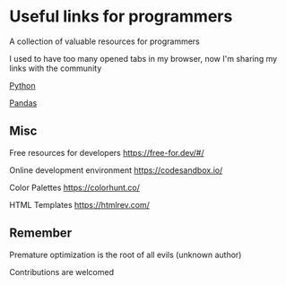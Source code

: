 # Useful links for programmers

A collection of valuable resources for programmers

I used to have too many opened tabs in my browser, now I'm sharing my links with the community

[Python](Python/README.md)

  [Pandas](Python/Pandas/README.md)


## Misc

Free resources for developers https://free-for.dev/#/

Online development environment https://codesandbox.io/

Color Palettes https://colorhunt.co/

HTML Templates https://htmlrev.com/





## Remember

Premature optimization is the root of all evils (unknown author)




Contributions are welcomed

